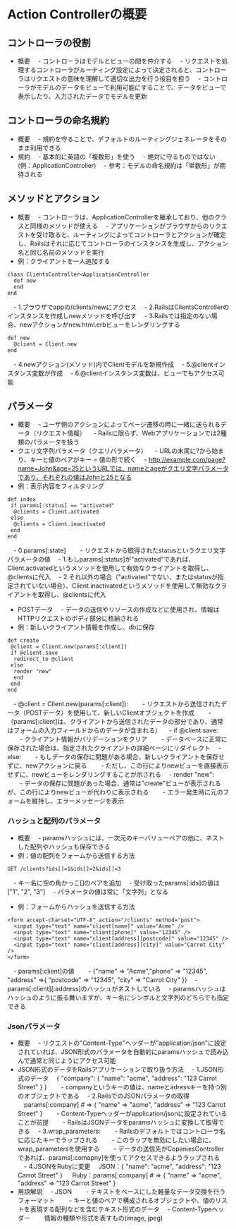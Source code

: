 # Action Controllerの概要
## コントローラの役割
- 概要
　- コントローラはモデルとビューの間を仲介する
　- リクエストを処理するコントローラがルーティング設定によって決定されると、コントローラはリクエストの意味を理解して適切な出力を行う役目を担う
　- コントローラがモデルのデータをビューで利用可能にすることで、データをビューで表示したり、入力されたデータでモデルを更新
## コントローラの命名規約
- 概要
　- 規約を守ることで、デフォルトのルーティングジェネレータをそのまま利用できる
- 規約
　- 基本的に英語の「複数形」を使う
　- 絶対に守るものではない(例：ApplicationController)
　- 参考：モデルの命名規約は「単数形」が期待される

## メソッドとアクション
- 概要
　- コントローラは、ApplicationControllerを継承しており、他のクラスと同様のメソッドが使える
　- アプリケーションがブラウザからのリクエストを受け取ると、ルーティングによってコントローラとアクションが確定し、Railsはそれに応じてコントローラのインスタンスを生成し、アクション名と同じ名前のメソッドを実行
- 例：クライアントを一人追加する
```
class ClientsController<ApplicationController
  def new
  end
end
```
　- 1.ブラウザでappの/clients/newにアクセス
　- 2.RailsはClientsControllerのインスタンスを作成しnewメソッドを呼び出す
　- 3.Railsでは指定のない場合、newアクションがnew.html.erbビューをレンダリングする
```
def new
  @client = Client.new
end
```
　- 4.newアクション(メソッド)内でClientモデルを新規作成
　- 5.@clientインスタンス変数が作成
　- 6.@clientインスタンス変数は、ビューでもアクセス可能
## パラメータ
- 概要
　- ユーザ側のアクションによってページ遷移の時に一緒に送られるデータ（リクエスト情報）
　- Railsに限らず、Webアプリケーションでは2種類のパラメータを扱う
- クエリ文字列パラメータ（クエリパラメータ）
　- URLの末尾に?から始まり、キーと値のペアがキー = 値の形で続く
　- http://example.com/page?name=John&age=25というURLでは、nameとageがクエリ文字パラメータであり、それぞれの値はJohnと25となる
- 例：表示内容をフィルタリング
```
def index
 if params[:status] == "activated"
  @clients = Client.activated
 else
  @clients = Client.inactivated
 end
end
```
　- 0.params[:state]
　　- リクエストから取得されたstatusというクエリ文字パラメータの値
　- 1.もしparams[:status]が"activated"であれば、Client.activatedというメソッドを使用して有効なクライアントを取得し、@clientsに代入
　- 2.それ以外の場合（"activated"でない、またはstatusが指定されていない場合）、Client.inactivatedというメソッドを使用して無効なクライアントを取得し、@clientsに代入
- POSTデータ
　- データの送信やリソースの作成などに使用され、情報はHTTPリクエストのボディ部分に格納される
- 例：新しいクライアント情報を作成し、dbに保存
```
def create
 @client = Client.new(params[:client])
 if @client.save
  redirect_to @client
 else
  render "new"
  end
 end
end
```
　- @client = Client.new(params[:client]):
　　- リクエストから送信されたデータ（POSTデータ）を使用して、新しいClientオブジェクトを作成
　　- （params[:client]は、クライアントから送信されたデータの部分であり、通常はフォームの入力フィールドからのデータが含まれる）
　- if @client.save:
　　- クライアント情報がバリデーションをクリア
　　- データベースに正常に保存された場合は、指定されたクライアントの詳細ページにリダイレクト
　- else:
　　- もしデータの保存に問題がある場合、新しいクライアントを保存せずに、newアクションに戻る
　　- ただし、この行によりnewビューを直接表示せずに、newビューをレンダリングすることが示される
　- render "new":
　　- データの保存に問題があった場合、通常は"create"ビューが表示されるが、この行によりnewビューが代わりに表示される
　　- エラー発生時に元のフォームを維持し、エラーメッセージを表示

### ハッシュと配列のパラメータ
- 概要
　- paramsハッシュには、一次元のキーバリューペアの他に、ネストした配列やハッシュも保存できる
- 例：値の配列をフォームから送信する方法
```
GET /clients?ids[]=1&ids[]=2&ids[]=3
```
　- キー名に空の角かっこ[]のペアを追加
　- 受け取ったparams[:ids]の値は["1", "2", "3"]
　- パラメータの値は常に「文字列」となる
- 例：フォームからハッシュを送信する方法
```
<form accept-charset="UTF-8" action="/clients" method="post">
  <input type="text" name="client[name]" value="Acme" />
  <input type="text" name="client[phone]" value="12345" />
  <input type="text" name="client[address][postcode]" value="12345" />
  <input type="text" name="client[address][city]" value="Carrot City" />
</form>
```
　- params[:client]の値
　　- {"name" => "Acme","phone" => "12345", "address" =>{ "postcode" => "12345", "city" => "Carrot City" }}
　- params[:client][:address]のハッシュがネストしている
　- paramsハッシュはハッシュのように振る舞いますが、キー名にシンボルと文字列のどちらでも指定できる

### Jsonパラメータ
- 概要
　- リクエストの"Content-Type"ヘッダーが"application/json"に設定されていれば、JSON形式のパラメータを自動的にparamsハッシュで読み込んで通常と同じようにアクセス可能
- JSON形式のデータをRailsアプリケーションで取り扱う方法
　- 1.JSON形式のデータ
　{ "company": { "name": "acme", "address": "123 Carrot Street" } }
　　- companyというキーの値は、nameとadressキーを持つ別のオブジェクトである
　- 2.RailsでのJSONパラメータの取得
　params[:company] # => { "name" => "acme", "address" => "123 Carrot Street" }
　　- Content-Typeヘッダーがapplication/jsonに設定されていることが前提
　　- RailsはJSONデータをparamsハッシュに変換して取得できる
　- 3.wrap_parameters:
　　- Railsのデフォルトではコントローラ名に応じたキーでラップされる
　　- このラップを無効にしたい場合に、wrap_parametersを使用する
　　- データの送信先がCopaniesControllerであれば、params[:comapny]を使ってアクセスできるようラップされる
　- 4.JSONをRubyに変更
 　JSON：{ "name": "acme", "address": "123 Carrot Street" }
　 Ruby：params[:company] # => { "name" => "acme", "address" => "123 Carrot Street" }
- 用語解説
　- JSON
　　- テキストをベースにした軽量なデータ交換を行うフォーマット
　　- キーと値のペアで構成されるオブジェクトや、値のリストを表現する配列などを含むテキスト形式のデータ
　- Content-Typeヘッダー
　　情報の種類や形式を表すもの(image, jpeg)